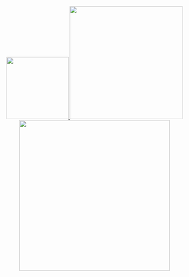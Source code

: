 <div align="center">

  <a href="https://github.com/AndersonCodhugo/github-readme-stats">
    <img src="https://github-readme-stats.vercel.app/api?username=andersoncodhugo&theme=chartreuse-dark" height="165"/>
  </a>
  <a href="https://github.com/AndersonCodhugo/convoychat">
    <img src="https://github-readme-stats.vercel.app/api/top-langs?username=andersoncodhugo&theme=chartreuse-dark&layout=compact&langs_count=8&card_width=500" height="300"/>
  </a>
<div></div>

  <a href="https://wakatime.com/@AndinhoTi">
    <img src="https://github-readme-stats.vercel.app/api/wakatime?username=AndinhoTi&theme=chartreuse-dark&cache_seconds=1800" height="400"/>
  </a>

</div>

